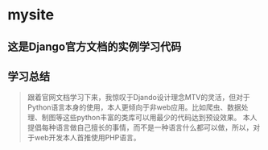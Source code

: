 # mysite

## 这是Django官方文档的实例学习代码

## 学习总结
> 跟着官网文档学习下来，我惊叹于Djando设计理念MTV的灵活，但对于Python语言本身的使用，本人更倾向于非web应用。比如爬虫、数据处理、制图等这些python丰富的类库可以用最少的代码达到预设效果。
  本人提倡每种语言做自己擅长的事情，而不是一种语言什么都可以做，所以，对于web开发本人首推使用PHP语言。

